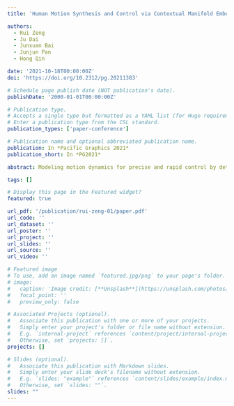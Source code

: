 ```yaml
---
title: 'Human Motion Synthesis and Control via Contextual Manifold Embedding'

authors:
  - Rui Zeng
  - Ju Dai
  - Junxuan Bai
  - Junjun Pan
  - Hong Qin

date: '2021-10-18T00:00:00Z'
doi: 'https://doi.org/10.2312/pg.20211383'

# Schedule page publish date (NOT publication's date).
publishDate: '2000-01-01T00:00:00Z'

# Publication type.
# Accepts a single type but formatted as a YAML list (for Hugo requirements).
# Enter a publication type from the CSL standard.
publication_types: ['paper-conference']

# Publication name and optional abbreviated publication name.
publication: In *Pacific Graphics 2021*
publication_short: In *PG2021*

abstract: Modeling motion dynamics for precise and rapid control by deterministic data-driven models is challenging due to the natural randomness of human motion. To address it, we propose a novel framework for continuous motion control by probabilistic latent variable models. The control is implemented by recurrently querying between historical and target motion states rather than exact motion data. Our model takes a conditional encoder-decoder form in two stages. Firstly, we utilize Gaussian Process Latent Variable Model (GPLVM) to project motion poses to a compact latent manifold. Motion states could be clearly recognized by analyzing on the manifold, such as walking phase and forwarding velocity. Secondly, taking manifold as prior, a Recurrent Neural Network (RNN) encoder makes temporal latent prediction from the previous and control states. An attention module then morphs the prediction by measuring latent similarities to control states and predicted states, thus dynamically preserving contextual consistency. In the end, the GP decoder reconstructs motion states back to motion frames. Experiments on walking datasets show that our model is able to maintain motion states autoregressively while performing rapid and smooth transitions for the control.

tags: []

# Display this page in the Featured widget?
featured: true

url_pdf: '/publication/rui-zeng-01/paper.pdf'
url_code: ''
url_dataset: ''
url_poster: ''
url_project: ''
url_slides: ''
url_source: ''
url_video: ''

# Featured image
# To use, add an image named `featured.jpg/png` to your page's folder.
# image:
#   caption: 'Image credit: [**Unsplash**](https://unsplash.com/photos/pLCdAaMFLTE)'
#   focal_point: ''
#   preview_only: false

# Associated Projects (optional).
#   Associate this publication with one or more of your projects.
#   Simply enter your project's folder or file name without extension.
#   E.g. `internal-project` references `content/project/internal-project/index.md`.
#   Otherwise, set `projects: []`.
projects: []

# Slides (optional).
#   Associate this publication with Markdown slides.
#   Simply enter your slide deck's filename without extension.
#   E.g. `slides: "example"` references `content/slides/example/index.md`.
#   Otherwise, set `slides: ""`.
slides: ""
---
```

